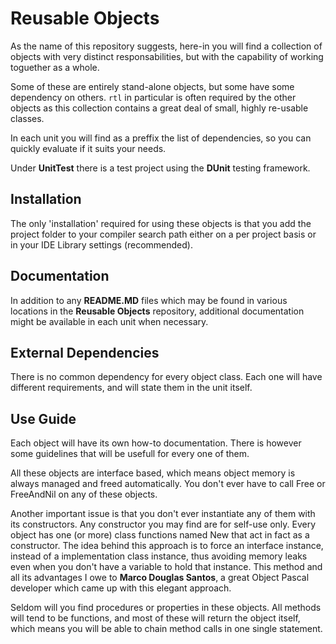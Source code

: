 Reusable Objects
================

As the name of this repository suggests, here-in you will find a collection of
objects with very distinct responsabilities, but with the capability of working
toguether as a whole.

Some of these are entirely stand-alone objects, but some have some dependency on
others. `rtl` in particular is often required by the other objects as this 
collection contains a great deal of small, highly re-usable classes.

In each unit you will find as a preffix the list of dependencies, so you can 
quickly evaluate if it suits your needs.

Under **UnitTest** there is a test project using the **DUnit** testing framework.


Installation
------------

The only 'installation' required for using these objects is that you add the 
project folder to your compiler search path either on a per project basis or in
your IDE Library settings (recommended).


Documentation
-------------

In addition to any **README.MD** files which may be found in various locations in
the **Reusable Objects** repository, additional documentation might be available 
in each unit when necessary.


External Dependencies
---------------------

There is no common dependency for every object class. Each one will have different
requirements, and will state them in the unit itself.


Use Guide
---------

Each object will have its own how-to documentation. There is however some 
guidelines that will be usefull for every one of them.

All these objects are interface based, which means object memory is always
managed and freed automatically. You don't ever have to call Free or FreeAndNil 
on any of these objects.

Another important issue is that you don't ever instantiate any of them with its 
constructors. Any constructor you may find are for self-use only.
Every object has one (or more) class functions named New that act in fact as a 
constructor.
The idea behind this approach is to force an interface instance, instead of a 
implementation class instance, thus avoiding memory leaks even when you don't 
have a variable to hold that instance.
This method and all its advantages I owe to **Marco Douglas Santos**, a great 
Object Pascal developer which came up with this elegant approach.

Seldom will you find procedures or properties in these objects.
All methods will tend to be functions, and most of these will return the object
itself, which means you will be able to chain method calls in one single 
statement.